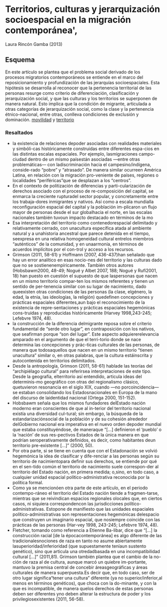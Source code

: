 # Territorios, culturas y jerarquización socioespacial en la migración contemporánea',

Laura Rincón Gamba (2013)

## Esquema

En este artículo se plantea que el problema social derivado de los procesos migratorios contemporáneos se entiende en el marco del reposicionamiento y profundización de las jerarquías socioespaciales. Esta hipótesis se desarrolla al reconocer que la pertenencia territorial de las personas resurge como criterio de diferenciación, clasificación y jerarquización social, y que las culturas y los territorios se superponen de manera natural. Esto implica que la condición de migrante, articulada a otras categorías de jerarquización social, como la clase y la pertenencia étnico-nacional, entre otras, conlleva condiciones de exclusión y dominación. [movilidad](movilidad.md) y [territorio](territorio.md)

### Resaltados

* la existencia de relaciones depoder asociadas con realidades materiales y simbóli-cas históricamente construidas entre diferentes espa-cios en las distintas escalas espaciales. Por ejemplo, lasmigraciones campo-ciudad dentro de un mismo paísestán asociadas —entre otras problemáticas— con ladiscriminación hacia el campesino/indígena, conside-rado “pobre” y “atrasado”. De manera similar ocurreen América Latina, en relación con la migración pro-veniente de países, regiones o localidades “periféricas”que se desplazan a los “centros”.
* En el contexto de politización de diferencias y parti-cularización de derechos asociado con el proceso de re-composición del capital, se enmarca la creciente rupturadel sector popular, y concretamente entre los trabaja-dores inmigrantes y nativos. Así como a escala mundialla reconfiguración espacial del capital y la población im-plicaron un flujo mayor de personas desde el sur globalhacia el norte, en las escalas nacionales también tuvoun impacto destacado en términos de la mo
* Esa interpretación del territorio como contenedorespacial delimitado y relativamente cerrado, con unacultura específica atada al ambiente natural y a unahistoria ancestral que parece detenida en el tiempo, seexpresa en una relativa homogeneidad cultural entrelos miembros “auténticos” de la comunidad, y en unaarmonía, en términos de acuerdos implícitos por el con-trol y acceso a los recursos.
* Grimson (2011, 58-61) y Hoffmann (2007, 436-437)han señalado que hay un error analítico en esas nocio-nes del territorio y las culturas dado que no se sostienenempíricamente. También otros autores (Hobsbawm2000, 48-49; Nogué y Albet 2007, 188; Nogué y Rufí2001, 18) han puesto en cuestión el supuesto de que laspersonas que nacen en un mismo territorio compar-ten los mismos referentes y tienen un sentido de per-tenencia similar con su lugar de nacimiento, dado queexisten otras condiciones de las personas (la clase, elgénero, la edad, la etnia, las ideologías, la religión) quedefinen concepciones y prácticas espaciales diferentes,aun bajo el reconocimiento de la existencia de repre-sentaciones y prácticas espaciales hegemónicas cons-truidas y reproducidas históricamente (Harvey 1998,243-245; Lefebvre 1974, 48).
* la construcción de la diferencia delmigrante reposa sobre el criterio fundamental de “serde otro lugar”, en contraposición con los nativos, que seafirman porque “son del lugar”. Este aspecto adquiererelevancia amparado en el argumento de que el terri-torio donde se nace determina las concepciones y prác-ticas culturales de las personas, de manera que todosaquellos que nacen en un mismo territorio “tienen unacultura” similar o, en otras palabras, que la cultura estáinscrita y autocontenida en territorios delimitados.
* Desde la antropología, Grimson (2011, 58-61) hablade las teorías del “archipiélago cultural” para referirsea interpretaciones de este tipo. Desde la geografía, elterritorio así entendido, articula ideas del determinis-mo geográfico con otras del regionalismo clásico, quetuvieron resonancia en el siglo XIX, cuando —no porcoincidencia— se estaban consolidando los Estadosnacionales en Europa de la mano del discurso de laidentidad nacional (Ortega 2000, 151-152).
* Hobsbawm señala que los mismos fundadores delEstado nación moderno eran conscientes de que al in-terior del territorio nacional existía una diversidad cul-tural; sin embargo, la búsqueda de la estandarizaciónsocial de la población y de su cohesión alrededor delGobierno nacional era imperativa en el nuevo orden depoder mundial que estaba constituyéndose, de maneraque “[…] definieron el ‘pueblo’ o la ‘nación’ de sus res-pectivos Estados de la única manera en que podrían seroperativamente definidos, es decir, como habitantes deun territorio pre-existente […]” (2000, 50).
* Por otra parte, si se tiene en cuenta que con el Estadonación se volvió hegemónica la idea de clasificar y dife-renciar a las personas según su territorio de nacimientopara definir sus derechos, se entiende por qué en el sen-tido común el territorio de nacimiento suele correspon-der al territorio del Estado nación, en primera medida; o,sino, en todo caso, a cualquier unidad espacial político-administrativa reconocida por la política formal.
* Como ya se mencionóen otra parte de este artículo, en el periodo contempo-ráneo el territorio del Estado nación tiende a fragmen-tarse, mientras que se reivindican espacios regionales olocales que, en ciertos casos, ni siquiera correspondencon las jurisdicciones político-administrativas. Estopone de manifiesto que las unidades espaciales político-administrativas son representaciones hegemónicas delespacio que construyen un imaginario espacial, que nosiempre coincide con las prácticas de las personas (Har-vey 1998, 243-245; Lefebvre 1974, 48).
* Fletcher, tomando como referencia a Etienne Ba-libar, dice que “[…] la construcción racial [de la épocacontemporánea] es algo diferente de las tradicionalesnociones de raza en tanto no asume abiertamente lasuperioridad/inferioridad (que supuestamente teníaun sustento genético), sino que articula una otredadbasada en una incompatibilidad cultural […]” (2011,81). Grimson también plantea que el cambio de la no-ción de raza al de cultura, aunque marcó un quiebre im-portante, mantuvo la premisa central de concebir áreasgeográficas y áreas culturales de manera superpuesta.Es decir que, en todo caso, ser de otro lugar significa“tener una cultura” diferente (ya no superior/inferior,al menos en términos genéticos), que choca con la do-minante, y con la que es incompatible, de manera quelos derechos de estas personas deben ser diferentes yno deben alterar la estructura de poder y los privilegiosexistentes (2011, 56-58).
